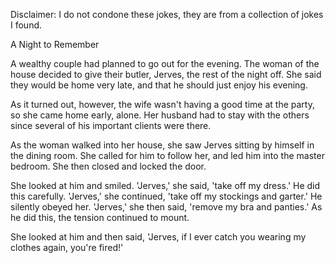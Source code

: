 Disclaimer: I do not condone these jokes, they are from a collection of jokes I found.

A Night to Remember

A wealthy couple had planned to go out for the evening. The woman of the house decided to give their butler, Jerves, the rest of the night off. She said they would be home very late, and that he should just enjoy his evening. 

As it turned out, however, the wife wasn't having a good time at the party, so she came home early, alone. Her husband had to stay with the others since several of his important clients were there. 

As the woman walked into her house, she saw Jerves 
sitting by himself in the dining room. She called for 
him to follow her, and led him into the master bedroom. She then closed and locked the door. 

She looked at him and smiled. 'Jerves,' she said, 'take off my dress.' He did this carefully. 'Jerves,' she continued, 'take off my stockings and garter.' He silently obeyed her. 'Jerves,' she then said, 'remove my bra and panties.' As he did this, the tension continued to mount. 

She looked at him and then said, 'Jerves, if I ever 
catch you wearing my clothes again, you're fired!'

